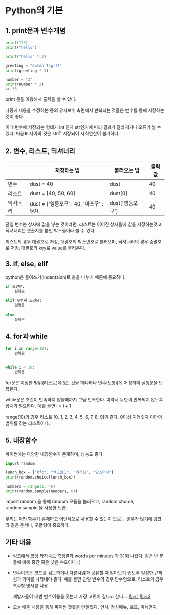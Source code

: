 # Python의 기본

## 1. print문과 변수개념

```python
print(123)
print("hello")

print("hello" * 3)

greeting = "Guten Tag!!!"
print(greeting * 3)

number = "3"
print(number * 2)
=> 33
```

print 문을 이용해서 출력을 할 수 있다.

나중에 내용을 수정하는 등의 유지보수 측면에서 반복되는 것들은 변수를 통해 저장하는 것이 좋다.

이때 변수에 저장되는 형태가 int 인지 str인지에 따라 결과가 달라지거나 오류가 날 수 있다. 따옴표 사이의 것은 str로 저장되어 사칙연산이 불가하다.



## 2. 변수, 리스트, 딕셔너리

|          | 저장하는 법                             | 불러오는 법      | 출력값 |
| -------- | --------------------------------------- | ---------------- | ------ |
| 변수     | dust = 40                               | dust             | 40     |
| 리스트   | dust = [40, 50, 60]                     | dust[0]          | 40     |
| 딕셔너리 | dust = {'영등포구' : 40, '마포구' : 50} | dust['영등포구'] | 40     |

단일 변수는 상자에 값을 넣는 것이라면, 리스트는 이어진 상자들에 값을 저장하는것고, 딕셔너리는 견출지를 붙인 박스들이라 볼 수 있다.

리스트의 경우 대괄호로 저장, 대괄호의 박스번호로 불러오며, 딕셔너리의 경우 중괄호로 저장, 대괄호의 key로 value를 불러온다.



## 3. if, else, elif

python은 들여쓰기(indentaion)로 층을 나누기 때문에 중요하다.

```python
if 조건문:
	실행문
	
elif 두번째 조건문:
	실행문
	
else
	실행문
```



## 4. for과 while

```python
for i in range(10):
    반복문
    
    
while i < 10:
    반복문
```

for문은 지정한 범위(리스트)에 있는것을 하나하나 변수(보통i)에 저장하며 실행문을 반복한다.

while문은 조건이 만족하지 않을때까지 그냥 반복한다. 따라서 무한이 반복되지 않도록 장치가 필요하다. 예를 들면 i = i + 1

range(10)의 경우 리스트 [0, 1, 2, 3, 4, 5, 6, 7, 8, 9]와 같다. 0이상 지정숫자 미만의 범위를 갖는 리스트이다.



## 5. 내장함수

파이썬에는 다양한 내장함수가 존재하며, 성능도 좋다.

```python
import random

lunch_box = ["kfc". "맥도날드", "버거킹", "맘스터치"]
print(random.choice(lunch_box))

numbers = range(1, 46)
print(random.sample(numbers, 6))
```

import random 을 통해 random 모듈을 불러오고, random.choice, random.sample 을 사용한 모습.

우리는 어떤 함수가 존재하고 어떤식으로 사용할 수 있는지 모르는 경우가 많기에 [링크](https://docs.python.org/ko/3.9/tutorial/index.html)와 같은 문서나, 구글링이 중요하다.



## 기타 내용

- [링크](https://www.speedcoder.net)에서 코딩 타자속도 측정결과 words per minutes 가 31이 나왔다. 같은 반 분들에 비해 중간 혹은 낮은 속도이다 :(

- 변수이름은 코드를 검토하거나 다른사람과 공유할 때 알아보기 쉽도록 일정한 규칙성과 의미를 나타내야 좋다. 예를 들면 단일 변수의 경우 단수형으로, 리스트의 경우 복수형 명사를 사용

  개발자들이 매번 변수이름을 짓는데 가장 고민이 깊다고 한다... [링크1](https://meetup.toast.com/posts/106) [링크2](https://blog.ull.im/engineering/2019/03/10/logs-on-git.html)

- 오늘 배운 내용을 통해 파이썬 챗봇을 만들었다. 인사, 점심매뉴, 로또, 미세먼지
